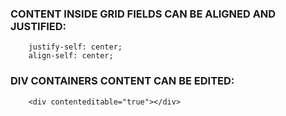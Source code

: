 

### CONTENT INSIDE GRID FIELDS CAN BE ALIGNED AND JUSTIFIED:
```css3
    justify-self: center;
    align-self: center;
```
### DIV CONTAINERS CONTENT CAN BE EDITED:
```html5
    <div contenteditable="true"></div>
```